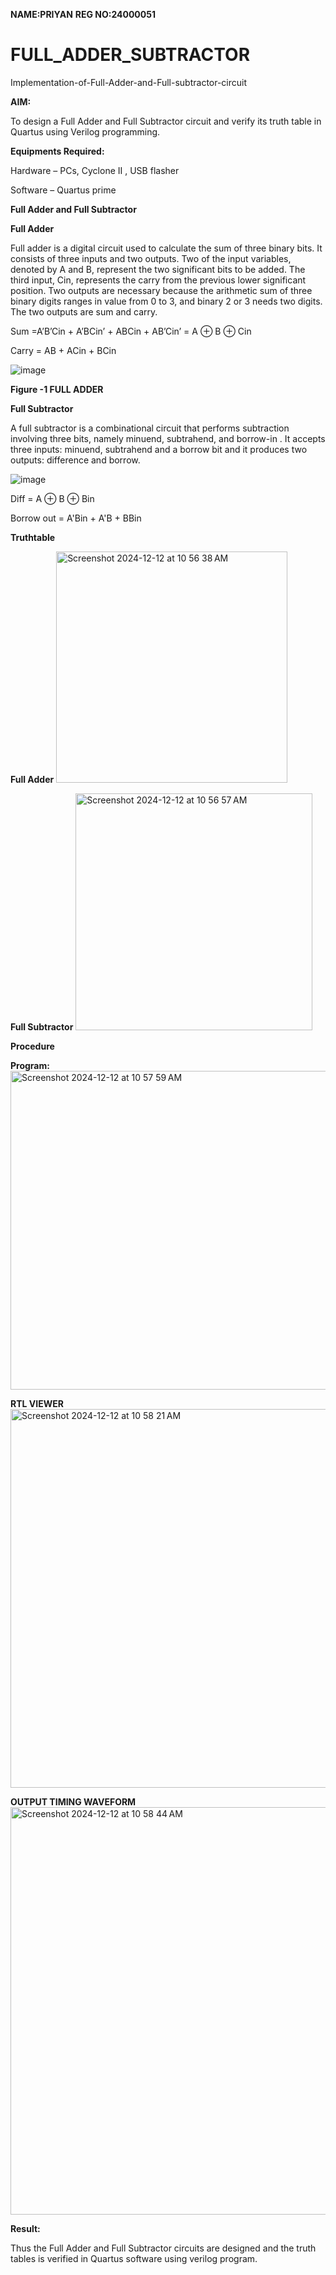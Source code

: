 **NAME:PRIYAN**
**REG NO:24000051**

# FULL_ADDER_SUBTRACTOR

Implementation-of-Full-Adder-and-Full-subtractor-circuit

**AIM:**

To design a Full Adder and Full Subtractor circuit and verify its truth table in Quartus using Verilog programming.

**Equipments Required:**

Hardware – PCs, Cyclone II , USB flasher

Software – Quartus prime

**Full Adder and Full Subtractor**

**Full Adder**

Full adder is a digital circuit used to calculate the sum of three binary bits. It consists of three inputs and two outputs. Two of the input variables, denoted by A and B, represent the two significant bits to be added. The third input, Cin, represents the carry from the previous lower significant position. Two outputs are necessary because the arithmetic sum of three binary digits ranges in value from 0 to 3, and binary 2 or 3 needs two digits. The two outputs are sum and carry.

Sum =A’B’Cin + A’BCin’ + ABCin + AB’Cin’ = A ⊕ B ⊕ Cin 

Carry = AB + ACin + BCin

![image](https://github.com/naavaneetha/FULL_ADDER_SUBTRACTOR/assets/154305477/0f30ba51-5ffb-4198-845f-18e054f675e7)

**Figure -1 FULL ADDER**

**Full Subtractor**

A full subtractor is a combinational circuit that performs subtraction involving three bits, namely minuend, subtrahend, and borrow-in . It accepts three inputs: minuend, subtrahend and a borrow bit and it produces two outputs: difference and borrow.

![image](https://github.com/naavaneetha/FULL_ADDER_SUBTRACTOR/assets/154305477/02b24f51-ab51-4304-9ad6-7b81ffc1ead5)

Diff = A ⊕ B ⊕ Bin 

Borrow out = A'Bin + A'B + BBin

**Truthtable**

**Full Adder**
<img width="370" alt="Screenshot 2024-12-12 at 10 56 38 AM" src="https://github.com/user-attachments/assets/931b8738-65c5-4d10-b5b7-6df43266e044" />

**Full Subtractor**
<img width="379" alt="Screenshot 2024-12-12 at 10 56 57 AM" src="https://github.com/user-attachments/assets/80c801fb-3c63-451a-93a8-ee5b64df57cd" />


**Procedure**


**Program:**
<img width="510" alt="Screenshot 2024-12-12 at 10 57 59 AM" src="https://github.com/user-attachments/assets/e403f774-68eb-4521-9ead-2dd0990cbbbb" />

**RTL VIEWER**
<img width="606" alt="Screenshot 2024-12-12 at 10 58 21 AM" src="https://github.com/user-attachments/assets/60afb5a5-c2d7-446e-9046-fe5cce4ac947" />

**OUTPUT TIMING WAVEFORM**
<img width="652" alt="Screenshot 2024-12-12 at 10 58 44 AM" src="https://github.com/user-attachments/assets/4a480372-bab1-4df8-9c83-e42e96d08c80" />


**Result:**

Thus the Full Adder and Full Subtractor circuits are designed and the truth tables is verified in Quartus software using verilog program.




